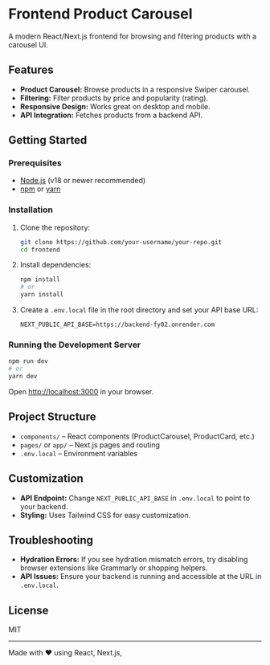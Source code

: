 # Frontend Product Carousel

A modern React/Next.js frontend for browsing and filtering products with a carousel UI.

## Features

- **Product Carousel:** Browse products in a responsive Swiper carousel.
- **Filtering:** Filter products by price and popularity (rating).
- **Responsive Design:** Works great on desktop and mobile.
- **API Integration:** Fetches products from a backend API.

## Getting Started

### Prerequisites

- [Node.js](https://nodejs.org/) (v18 or newer recommended)
- [npm](https://www.npmjs.com/) or [yarn](https://yarnpkg.com/)

### Installation

1. Clone the repository:

   ```bash
   git clone https://github.com/your-username/your-repo.git
   cd frontend
   ```

2. Install dependencies:

   ```bash
   npm install
   # or
   yarn install
   ```

3. Create a `.env.local` file in the root directory and set your API base URL:

   ```
   NEXT_PUBLIC_API_BASE=https://backend-fy02.onrender.com
   ```

### Running the Development Server

```bash
npm run dev
# or
yarn dev
```

Open [http://localhost:3000](http://localhost:3000) in your browser.

## Project Structure

- `components/` – React components (ProductCarousel, ProductCard, etc.)
- `pages/` or `app/` – Next.js pages and routing
- `.env.local` – Environment variables

## Customization

- **API Endpoint:** Change `NEXT_PUBLIC_API_BASE` in `.env.local` to point to your backend.
- **Styling:** Uses Tailwind CSS for easy customization.

## Troubleshooting

- **Hydration Errors:** If you see hydration mismatch errors, try disabling browser extensions like Grammarly or shopping helpers.
- **API Issues:** Ensure your backend is running and accessible at the URL in `.env.local`.

## License

MIT

---

Made with ❤️ using React, Next.js,
